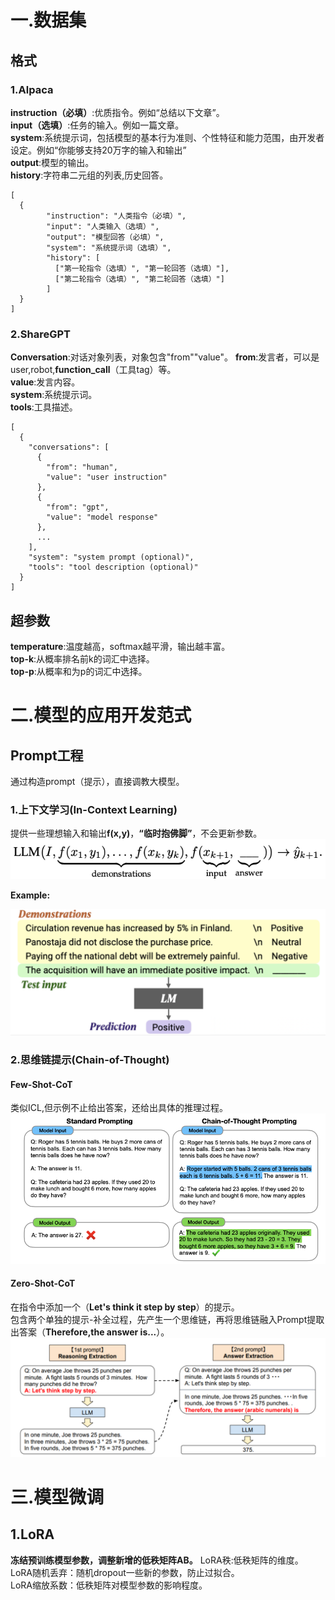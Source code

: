 # 一.数据集
## 格式
### 1.Alpaca
**instruction（必填）**:优质指令。例如“总结以下文章”。  
**input（选填）**:任务的输入。例如一篇文章。  
**system**:系统提示词，包括模型的基本行为准则、个性特征和能力范围，由开发者设定。例如“你能够支持20万字的输入和输出”  
**output**:模型的输出。  
**history**:字符串二元组的列表,历史回答。  
```
[
  {
        "instruction": "人类指令（必填）",
        "input": "人类输入（选填）",
        "output": "模型回答（必填）",
        "system": "系统提示词（选填）",
        "history": [
          ["第一轮指令（选填）", "第一轮回答（选填）"],
          ["第二轮指令（选填）", "第二轮回答（选填）"]
        ]
  }
]
```  
### 2.ShareGPT
**Conversation**:对话对象列表，对象包含"from""value"。
**from**:发言者，可以是user,robot,**function_call**（工具tag）等。  
**value**:发言内容。  
**system**:系统提示词。  
**tools**:工具描述。  
```
[
  {
    "conversations": [
      {
        "from": "human",
        "value": "user instruction"
      },
      {
        "from": "gpt",
        "value": "model response"
      }, 
      ...
    ],
    "system": "system prompt (optional)",
    "tools": "tool description (optional)"
  }
]
```
## 超参数
**temperature**:温度越高，softmax越平滑，输出越丰富。  
**top-k**:从概率排名前k的词汇中选择。  
**top-p**:从概率和为p的词汇中选择。  
  
# 二.模型的应用开发范式
## Prompt工程
通过构造prompt（提示），直接调教大模型。
### 1.上下文学习(In-Context Learning)
提供一些理想输入和输出**f(x,y)**，**“临时抱佛脚”**，不会更新参数。
![ICL_formula](./Datawhale_AI_Winter_Graph/ICL_formula.png "ICL_formula")
  
**Example:**  

![ICL_fact](./Datawhale_AI_Winter_Graph/ICL_fact.png "ICL_fact")
### 2.思维链提示(Chain-of-Thought)  
#### Few-Shot-CoT
类似ICL,但示例不止给出答案，还给出具体的推理过程。  
![CoT_fact](./Datawhale_AI_Winter_Graph/CoT.png "CoT_fact")

#### Zero-Shot-CoT
在指令中添加一个（**Let's think it step by step**）的提示。  
包含两个单独的提示-补全过程，先产生一个思维链，再将思维链融入Prompt提取出答案（**Therefore,the answer is...**）。
![Zero_Shot_CoT_fact](./Datawhale_AI_Winter_Graph/Zero_Shot_CoT.png "Zero_Shot_CoT_fact")
# 三.模型微调
## 1.LoRA
**冻结预训练模型参数，调整新增的低秩矩阵AB。**
LoRA秩:低秩矩阵的维度。  
LoRA随机丢弃：随机dropout一些新的参数，防止过拟合。  
LoRA缩放系数：低秩矩阵对模型参数的影响程度。